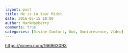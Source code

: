 ```yaml
---
layout: post
title: He is in Your Midst
date: 2016-05-15 18:00
author: MarkMayberry
comments: true
categories: [Divine Comfort, God, Omnipresence, Video]
---
```

https://vimeo.com/166863093
